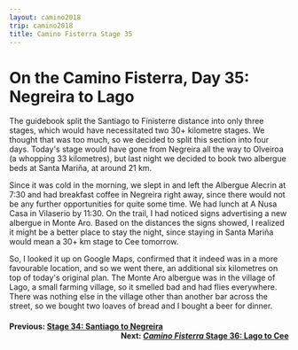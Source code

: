```yaml
---
layout: camino2018
trip: camino2018
title: Camino Fisterra Stage 35
---
```


# On the Camino Fisterra, Day 35: Negreira to Lago

The guidebook split the Santiago to Finisterre distance into only three stages, which would have necessitated two 30+ kilometre stages. We thought that was too much, so we decided to split this section into four days. Today's stage would have gone from Negreira all the way to Olveiroa (a whopping 33 kilometres), but last night we decided to book two albergue beds at Santa Mari&ntilde;a, at around 21 km.

Since it was cold in the morning, we slept in and left the Albergue Alecrin at 7:30 and had breakfast coffee in Negreira right away, since there would not be any further opportunities for quite some time. We had lunch at A Nusa Casa in Vilaserio by 11:30. On the trail, I had noticed signs advertising a new albergue in Monte Aro. Based on the distances the signs showed, I realized it might be a better place to stay the night, since staying in Santa Mari&ntilde;a would mean a 30+ km stage to Cee tomorrow.

So, I looked it up on Google Maps, confirmed that it indeed was in a more favourable location, and so we went there, an additional six kilometres on top of today's original plan. The Monte Aro albergue was in the village of Lago, a small farming village, so it smelled bad and had flies everywhere. There was nothing else in the village other than another bar across the street, so we bought two loaves of bread and I bought a beer for dinner.

<h4><div style="text-align: left; margin-bottom: -20px">Previous: <a href="/2018/10/07/camino34.html">Stage 34: Santiago to Negreira</a></div></h4>
<h4><div style="text-align: right;">Next: <a href="/2018/10/09/camino36.html"><i>Camino Fisterra</i> Stage 36: Lago to Cee</a></div></h4>